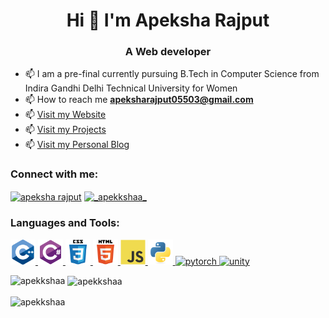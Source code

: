 <h1 align="center">Hi 👋 I'm Apeksha Rajput</h1>
<h3 align="center">A Web developer</h3>

- 📫 I am a pre-final currently pursuing B.Tech in Computer Science from Indira Gandhi Delhi Technical University for Women
- 📫 How to reach me **apeksharajput05503@gmail.com**
- 📫 [Visit my Website](https://apekkshaa.github.io/Portfolio-website/)
- 📫 [Visit my Projects](https://apekkshaa.github.io/Personal-Website/)
- 📫 [Visit my Personal Blog](https://apekkshaa.github.io/personal-blog/)

<h3 align="left">Connect with me:</h3>
<p align="left">
<a href="https://www.linkedin.com/in/apeksha-rajput/" target="blank"><img align="center" src="https://raw.githubusercontent.com/rahuldkjain/github-profile-readme-generator/master/src/images/icons/Social/linked-in-alt.svg" alt="apeksha rajput" height="30" width="40" /></a>
<a href="https://instagram.com/_apekkshaa_" target="blank"><img align="center" src="https://raw.githubusercontent.com/rahuldkjain/github-profile-readme-generator/master/src/images/icons/Social/instagram.svg" alt="_apekkshaa_" height="30" width="40" /></a>
</p>

<h3 align="left">Languages and Tools:</h3>
<p align="left"> <a href="https://www.w3schools.com/cpp/" target="_blank" rel="noreferrer"> <img src="https://raw.githubusercontent.com/devicons/devicon/master/icons/cplusplus/cplusplus-original.svg" alt="cplusplus" width="40" height="40"/> </a> <a href="https://www.w3schools.com/cs/" target="_blank" rel="noreferrer"> <img src="https://raw.githubusercontent.com/devicons/devicon/master/icons/csharp/csharp-original.svg" alt="csharp" width="40" height="40"/> </a> <a href="https://www.w3schools.com/css/" target="_blank" rel="noreferrer"> <img src="https://raw.githubusercontent.com/devicons/devicon/master/icons/css3/css3-original-wordmark.svg" alt="css3" width="40" height="40"/> </a> <a href="https://www.w3.org/html/" target="_blank" rel="noreferrer"> <img src="https://raw.githubusercontent.com/devicons/devicon/master/icons/html5/html5-original-wordmark.svg" alt="html5" width="40" height="40"/> </a> <a href="https://developer.mozilla.org/en-US/docs/Web/JavaScript" target="_blank" rel="noreferrer"> <img src="https://raw.githubusercontent.com/devicons/devicon/master/icons/javascript/javascript-original.svg" alt="javascript" width="40" height="40"/> </a> <a href="https://www.python.org" target="_blank" rel="noreferrer"> <img src="https://raw.githubusercontent.com/devicons/devicon/master/icons/python/python-original.svg" alt="python" width="40" height="40"/> </a> <a href="https://pytorch.org/" target="_blank" rel="noreferrer"> <img src="https://www.vectorlogo.zone/logos/pytorch/pytorch-icon.svg" alt="pytorch" width="40" height="40"/> </a> <a href="https://unity.com/" target="_blank" rel="noreferrer"> <img src="https://www.vectorlogo.zone/logos/unity3d/unity3d-icon.svg" alt="unity" width="40" height="40"/> </a> </p>

<p><img align="left" src="https://github-readme-stats.vercel.app/api/top-langs?username=apekkshaa&show_icons=true&locale=en&layout=compact" alt="apekkshaa" /></p>

<p>&nbsp;<img align="center" src="https://github-readme-stats.vercel.app/api?username=apekkshaa&show_icons=true&locale=en" alt="apekkshaa" /></p>

<p><img align="center" src="https://github-readme-streak-stats.herokuapp.com/?user=apekkshaa&" alt="apekkshaa" /></p>
